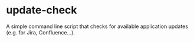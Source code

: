 # update-check
A simple command line script that checks for available application updates (e.g. for Jira, Confluence...).

